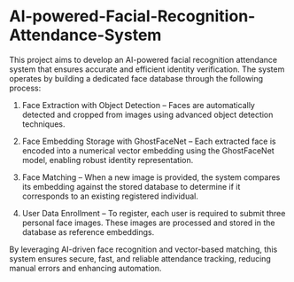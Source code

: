 # AI-powered-Facial-Recognition-Attendance-System
This project aims to develop an AI-powered facial recognition attendance system that ensures accurate and efficient identity verification. The system operates by building a dedicated face database through the following process:

  1. Face Extraction with Object Detection – Faces are automatically detected and cropped from images using advanced object detection techniques.

  2. Face Embedding Storage with GhostFaceNet – Each extracted face is encoded into a numerical vector embedding using the GhostFaceNet model, enabling robust identity representation.

  3. Face Matching – When a new image is provided, the system compares its embedding against the stored database to determine if it corresponds to an existing registered individual.

  4. User Data Enrollment – To register, each user is required to submit three personal face images. These images are processed and stored in the database as reference embeddings.

By leveraging AI-driven face recognition and vector-based matching, this system ensures secure, fast, and reliable attendance tracking, reducing manual errors and enhancing automation.

